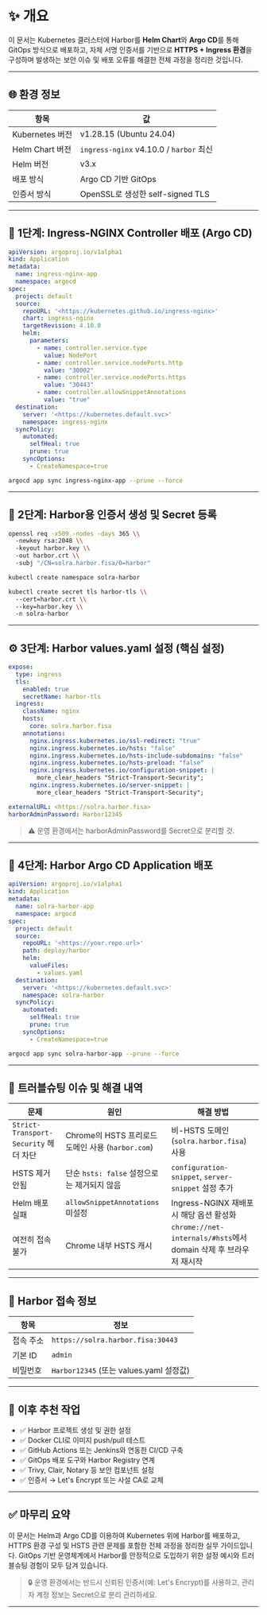 # ✨ 개요

이 문서는 Kubernetes 클러스터에 Harbor를 **Helm Chart**와 **Argo CD**를 통해 GitOps 방식으로 배포하고, 자체 서명 인증서를 기반으로 **HTTPS + Ingress 환경**을 구성하며 발생하는 보안 이슈 및 배포 오류를 해결한 전체 과정을 정리한 것입니다.

---

## 🌐 환경 정보

|항목|값|
|---|---|
|Kubernetes 버전|v1.28.15 (Ubuntu 24.04)|
|Helm Chart 버전|`ingress-nginx` v4.10.0 / `harbor` 최신|
|Helm 버전|v3.x|
|배포 방식|Argo CD 기반 GitOps|
|인증서 방식|OpenSSL로 생성한 self-signed TLS|

---

## 🧱 1단계: Ingress-NGINX Controller 배포 (Argo CD)

```yaml
apiVersion: argoproj.io/v1alpha1
kind: Application
metadata:
  name: ingress-nginx-app
  namespace: argocd
spec:
  project: default
  source:
    repoURL: '<https://kubernetes.github.io/ingress-nginx>'
    chart: ingress-nginx
    targetRevision: 4.10.0
    helm:
      parameters:
        - name: controller.service.type
          value: NodePort
        - name: controller.service.nodePorts.http
          value: "30002"
        - name: controller.service.nodePorts.https
          value: "30443"
        - name: controller.allowSnippetAnnotations
          value: "true"
  destination:
    server: '<https://kubernetes.default.svc>'
    namespace: ingress-nginx
  syncPolicy:
    automated:
      selfHeal: true
      prune: true
    syncOptions:
      - CreateNamespace=true

```

```bash
argocd app sync ingress-nginx-app --prune --force

```

---

## 🔐 2단계: Harbor용 인증서 생성 및 Secret 등록

```bash
openssl req -x509 -nodes -days 365 \\
  -newkey rsa:2048 \\
  -keyout harbor.key \\
  -out harbor.crt \\
  -subj "/CN=solra.harbor.fisa/O=harbor"

kubectl create namespace solra-harbor

kubectl create secret tls harbor-tls \\
  --cert=harbor.crt \\
  --key=harbor.key \\
  -n solra-harbor

```

---

## ⚙️ 3단계: Harbor values.yaml 설정 (핵심 설정)

```yaml
expose:
  type: ingress
  tls:
    enabled: true
    secretName: harbor-tls
  ingress:
    className: nginx
    hosts:
      core: solra.harbor.fisa
    annotations:
      nginx.ingress.kubernetes.io/ssl-redirect: "true"
      nginx.ingress.kubernetes.io/hsts: "false"
      nginx.ingress.kubernetes.io/hsts-include-subdomains: "false"
      nginx.ingress.kubernetes.io/hsts-preload: "false"
      nginx.ingress.kubernetes.io/configuration-snippet: |
        more_clear_headers "Strict-Transport-Security";
      nginx.ingress.kubernetes.io/server-snippet: |
        more_clear_headers "Strict-Transport-Security";

externalURL: <https://solra.harbor.fisa>
harborAdminPassword: Harbor12345

```

> ⚠️ 운영 환경에서는 harborAdminPassword를 Secret으로 분리할 것.

---

## 🚀 4단계: Harbor Argo CD Application 배포

```yaml
apiVersion: argoproj.io/v1alpha1
kind: Application
metadata:
  name: solra-harbor-app
  namespace: argocd
spec:
  project: default
  source:
    repoURL: '<https://your.repo.url>'
    path: deploy/harbor
    helm:
      valueFiles:
        - values.yaml
  destination:
    server: '<https://kubernetes.default.svc>'
    namespace: solra-harbor
  syncPolicy:
    automated:
      selfHeal: true
      prune: true
    syncOptions:
      - CreateNamespace=true

```

```bash
argocd app sync solra-harbor-app --prune --force

```

---

## 🧪 트러블슈팅 이슈 및 해결 내역

|문제|원인|해결 방법|
|---|---|---|
|`Strict-Transport-Security` 헤더 차단|Chrome의 HSTS 프리로드 도메인 사용 (`harbor.com`)|비-HSTS 도메인 (`solra.harbor.fisa`) 사용|
|HSTS 제거 안됨|단순 `hsts: false` 설정으로는 제거되지 않음|`configuration-snippet`, `server-snippet` 설정 추가|
|Helm 배포 실패|`allowSnippetAnnotations` 미설정|Ingress-NGINX 재배포 시 해당 옵션 활성화|
|여전히 접속 불가|Chrome 내부 HSTS 캐시|`chrome://net-internals/#hsts`에서 domain 삭제 후 브라우저 재시작|

---

## 🔐 Harbor 접속 정보

|항목|정보|
|---|---|
|접속 주소|`https://solra.harbor.fisa:30443`|
|기본 ID|`admin`|
|비밀번호|`Harbor12345` (또는 values.yaml 설정값)|

---

## 🔄 이후 추천 작업

- ✅ Harbor 프로젝트 생성 및 권한 설정
- ✅ Docker CLI로 이미지 push/pull 테스트
- ✅ GitHub Actions 또는 Jenkins와 연동한 CI/CD 구축
- ✅ GitOps 배포 도구와 Harbor Registry 연계
- ✅ Trivy, Clair, Notary 등 보안 컴포넌트 설정
- ✅ 인증서 → Let's Encrypt 또는 사설 CA로 교체

---

## ✅ 마무리 요약

이 문서는 Helm과 Argo CD를 이용하여 Kubernetes 위에 Harbor를 배포하고, HTTPS 환경 구성 및 HSTS 관련 문제를 포함한 전체 과정을 정리한 실무 가이드입니다. GitOps 기반 운영체계에서 Harbor를 안정적으로 도입하기 위한 설정 예시와 트러블슈팅 경험이 모두 담겨 있습니다.

> 🔒 운영 환경에서는 반드시 신뢰된 인증서(예: Let's Encrypt)를 사용하고, 관리자 계정 정보는 Secret으로 분리 관리하세요.

---